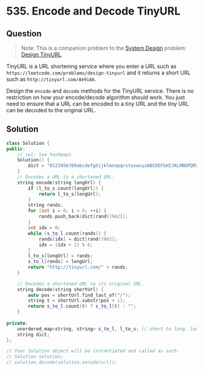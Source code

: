 # 535. Encode and Decode TinyURL

## Question

> Note: This is a companion problem to the [System Design](https://leetcode.com/discuss/interview-question/system-design/) problem: [Design TinyURL](https://leetcode.com/discuss/interview-question/124658/Design-a-URL-Shortener-%28-TinyURL-%29-System/).

TinyURL is a URL shortening service where you enter a URL such as `https://leetcode.com/problems/design-tinyurl` and it returns a short URL such as `http://tinyurl.com/4e9iAk`.

Design the `encode` and `decode` methods for the TinyURL service. There is no restriction on how your encode/decode algorithm should work. You just need to ensure that a URL can be encoded to a tiny URL and the tiny URL can be decoded to the original URL.

## Solution

```cpp
class Solution {
public:
    // sol: two hashmaps
    Solution() {
        dict = "0123456789abcdefghijklmnopqrstuvwxyzABCDEFGHIJKLMNOPQRSTUVWXYZ";
    }
    // Encodes a URL to a shortened URL.
    string encode(string longUrl) {
        if (l_to_s.count(longUrl)) {
            return l_to_s[longUrl];
        }
        string rands;
        for (int i = 0; i < 6; ++i) {
            rands.push_back(dict[rand()%62]);
        }
        int idx = 0;
        while (s_to_l.count(rands)) {
            rands[idx] = dict[rand()%62];
            idx = (idx + 1) % 6;
        }
        l_to_s[longUrl] = rands;
        s_to_l[rands] = longUrl;
        return "http://tinyurl.com/" + rands;
    }

    // Decodes a shortened URL to its original URL.
    string decode(string shortUrl) {
        auto pos = shortUrl.find_last_of("/");
        string t = shortUrl.substr(pos + 1);
        return s_to_l.count(t) ? s_to_l[t] : "";
    }
    
private:
    unordered_map<string, string> s_to_l, l_to_s; // short to long, long to short
    string dict;
};

// Your Solution object will be instantiated and called as such:
// Solution solution;
// solution.decode(solution.encode(url));
```

